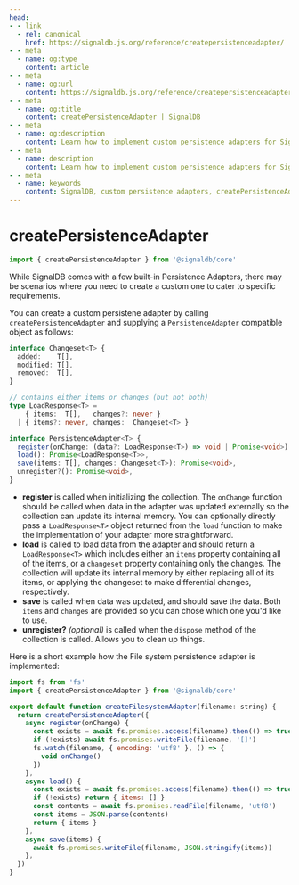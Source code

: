 ```yaml
---
head:
- - link
  - rel: canonical
    href: https://signaldb.js.org/reference/createpersistenceadapter/
- - meta
  - name: og:type
    content: article
- - meta
  - name: og:url
    content: https://signaldb.js.org/reference/createpersistenceadapter/
- - meta
  - name: og:title
    content: createPersistenceAdapter | SignalDB
- - meta
  - name: og:description
    content: Learn how to implement custom persistence adapters for SignalDB to meet specific requirements on a practical example using the File System.
- - meta
  - name: description
    content: Learn how to implement custom persistence adapters for SignalDB to meet specific requirements on a practical example using the File System.
- - meta
  - name: keywords
    content: SignalDB, custom persistence adapters, createPersistenceAdapter, data persistence, File System adapter, JavaScript, TypeScript, data storage, adapter implementation, SignalDB extensions
---
```

# createPersistenceAdapter

```ts
import { createPersistenceAdapter } from '@signaldb/core'
```

While SignalDB comes with a few built-in Persistence Adapters, there may be scenarios where you need to create a custom one to cater to specific requirements.

You can create a custom persistene adapter by calling `createPersistenceAdapter` and supplying a `PersistenceAdapter` compatible object as follows:

```ts
interface Changeset<T> {
  added:    T[],
  modified: T[],
  removed:  T[],
}

// contains either items or changes (but not both)
type LoadResponse<T> =
    { items:  T[],   changes?: never }
  | { items?: never, changes:  Changeset<T> }

interface PersistenceAdapter<T> {
  register(onChange: (data?: LoadResponse<T>) => void | Promise<void>): Promise<void>,
  load(): Promise<LoadResponse<T>>,
  save(items: T[], changes: Changeset<T>): Promise<void>,
  unregister?(): Promise<void>,
}
```

* **register** is called when initializing the collection.  The `onChange` function should be called when data in the adapter was updated externally so the collection can update its internal memory. You can optionally directly pass a `LoadResponse<T>` object returned from the `load` function to make the implementation of your adapter more straightforward.
* **load** is called to load data from the adapter and should return a `LoadResponse<T>` which includes either an `items` property containing all of the items, or a `changeset` property containing only the changes.  The collection will update its internal memory by either replacing all of its items, or applying the changeset to make differential changes, respectively.
* **save** is called when data was updated, and should save the data.  Both `items` and `changes` are provided so you can chose which one you'd like to use.
* **unregister?** *(optional)* is called when the `dispose` method of the collection is called. Allows you to clean up things.

Here is a short example how the File system persistence adapter is implemented:

```js
import fs from 'fs'
import { createPersistenceAdapter } from '@signaldb/core'

export default function createFilesystemAdapter(filename: string) {
  return createPersistenceAdapter({
    async register(onChange) {
      const exists = await fs.promises.access(filename).then(() => true).catch(() => false)
      if (!exists) await fs.promises.writeFile(filename, '[]')
      fs.watch(filename, { encoding: 'utf8' }, () => {
        void onChange()
      })
    },
    async load() {
      const exists = await fs.promises.access(filename).then(() => true).catch(() => false)
      if (!exists) return { items: [] }
      const contents = await fs.promises.readFile(filename, 'utf8')
      const items = JSON.parse(contents)
      return { items }
    },
    async save(items) {
      await fs.promises.writeFile(filename, JSON.stringify(items))
    },
  })
}
```
